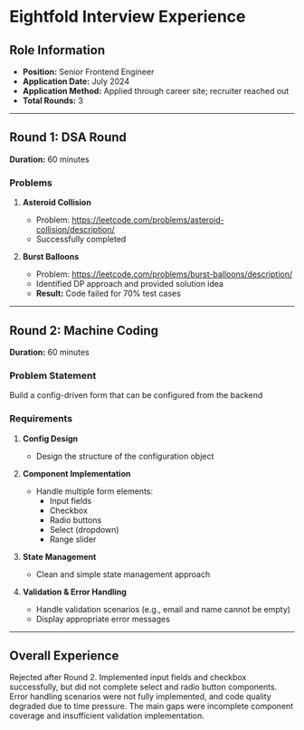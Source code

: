# Eightfold Interview Experience

## Role Information

- **Position:** Senior Frontend Engineer
- **Application Date:** July 2024
- **Application Method:** Applied through career site; recruiter reached out
- **Total Rounds:** 3

---

## Round 1: DSA Round

**Duration:** 60 minutes

### Problems

1. **Asteroid Collision**

   - Problem: https://leetcode.com/problems/asteroid-collision/description/
   - Successfully completed

2. **Burst Balloons**
   - Problem: https://leetcode.com/problems/burst-balloons/description/
   - Identified DP approach and provided solution idea
   - **Result:** Code failed for 70% test cases

---

## Round 2: Machine Coding

**Duration:** 60 minutes

### Problem Statement

Build a config-driven form that can be configured from the backend

### Requirements

1. **Config Design**

   - Design the structure of the configuration object

2. **Component Implementation**

   - Handle multiple form elements:
     - Input fields
     - Checkbox
     - Radio buttons
     - Select (dropdown)
     - Range slider

3. **State Management**

   - Clean and simple state management approach

4. **Validation & Error Handling**
   - Handle validation scenarios (e.g., email and name cannot be empty)
   - Display appropriate error messages

---

## Overall Experience

Rejected after Round 2. Implemented input fields and checkbox successfully, but did not complete select and radio button components. Error handling scenarios were not fully implemented, and code quality degraded due to time pressure. The main gaps were incomplete component coverage and insufficient validation implementation.
